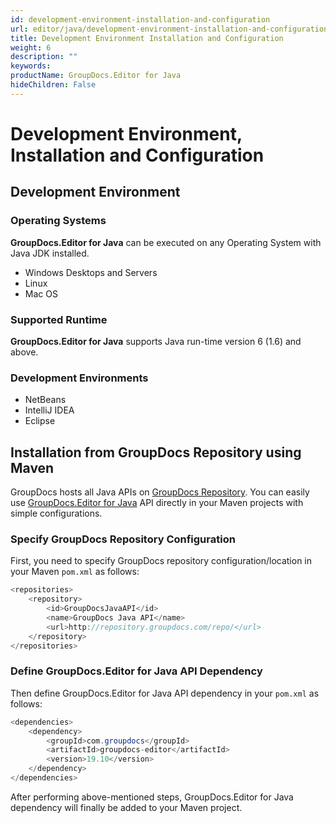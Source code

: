 ```yaml
---
id: development-environment-installation-and-configuration
url: editor/java/development-environment-installation-and-configuration
title: Development Environment Installation and Configuration
weight: 6
description: ""
keywords: 
productName: GroupDocs.Editor for Java
hideChildren: False
---
```

# Development Environment, Installation and Configuration


## Development Environment

### Operating Systems

**GroupDocs.**Editor** for Java** can be executed on any Operating System with Java JDK installed.

*   Windows Desktops and Servers
*   Linux
*   Mac OS

### Supported Runtime

**GroupDocs.Editor for Java** supports Java run-time version 6 (1.6) and above.

### Development Environments

*   NetBeans
*   IntelliJ IDEA
*   Eclipse

## Installation from GroupDocs Repository using Maven

GroupDocs hosts all Java APIs on [GroupDocs Repository](https://repository.groupdocs.com/webapp/#/artifacts/browse/tree/General/repo). You can easily use [GroupDocs.Editor for Java](https://repository.groupdocs.com/webapp/#/artifacts/browse/tree/General/repo/com/groupdocs/groupdocs-editor) API directly in your Maven projects with simple configurations.

### Specify GroupDocs Repository Configuration

First, you need to specify GroupDocs repository configuration/location in your Maven `pom.xml` as follows:

```csharp
<repositories>
	<repository>
		<id>GroupDocsJavaAPI</id>
		<name>GroupDocs Java API</name>
		<url>http://repository.groupdocs.com/repo/</url>
	</repository>
</repositories>
```

### Define GroupDocs.Editor for Java API Dependency

Then define GroupDocs.Editor for Java API dependency in your `pom.xml` as follows:

```csharp
<dependencies>
    <dependency>
        <groupId>com.groupdocs</groupId>
        <artifactId>groupdocs-editor</artifactId>
        <version>19.10</version> 
    </dependency>
</dependencies>
```

After performing above-mentioned steps, GroupDocs.Editor for Java dependency will finally be added to your Maven project.
